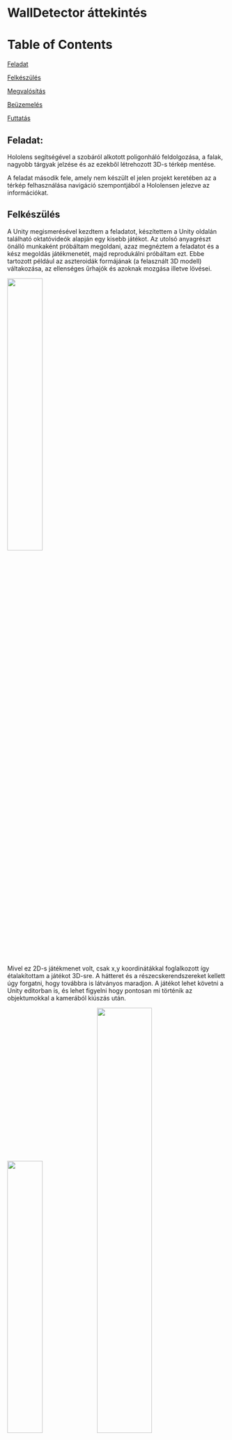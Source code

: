 # WallDetector áttekintés

# Table of Contents


[Feladat](https://github.com/barabali/holoroom/blob/master/README.md#feladat)

[Felkészülés](https://github.com/barabali/holoroom/blob/master/README.md#felk%C3%A9sz%C3%BCl%C3%A9s)

[Megvalósítás](https://github.com/barabali/holoroom/blob/master/README.md#megval%C3%B3s%C3%ADt%C3%A1s)

[Beüzemelés](https://github.com/barabali/holoroom/blob/master/README.md#be%C3%BCzemel%C3%A9s)

[Futtatás](https://github.com/barabali/holoroom/blob/master/README.md#futtat%C3%A1s)

  
## Feladat:

Hololens segítségével a szobáról alkotott poligonháló feldolgozása, a falak, nagyobb tárgyak jelzése és az ezekből létrehozott 3D-s térkép mentése.

A feladat második fele, amely nem készült el jelen projekt keretében az a térkép felhasználása navigáció szempontjából a Hololensen jelezve az információkat.

## Felkészülés

A Unity megismerésével kezdtem a feladatot, készítettem a Unity oldalán található oktatóvideók alapján egy kisebb játékot.
Az utolsó anyagrészt önálló munkaként próbáltam megoldani, azaz megnéztem a feladatot és a kész megoldás játékmenetét, majd reprodukálni próbáltam ezt. Ebbe tartozott például az aszteroidák formájának (a felasznált 3D modell) váltakozása, az ellenséges űrhajók és azoknak mozgása illetve lövései.

<img src="https://github.com/barabali/holoroom/blob/master/images/shooter2d.PNG" width="40%">

Mivel ez 2D-s játékmenet volt, csak x,y koordinátákkal foglalkozott így étalakítottam a játékot 3D-sre. A hátteret és a részecskerendszereket kellett úgy forgatni, hogy továbbra is látványos maradjon. A játékot lehet követni a Unity editorban is, és lehet figyelni hogy pontosan mi történik az objektumokkal a kamerából kiúszás után.

<img src="https://github.com/barabali/holoroom/blob/master/images/shooter3d.PNG" width="40%"> <img src="https://github.com/barabali/holoroom/blob/master/images/shootereditor.PNG" width="50%">

https://unity3d.com/learn/tutorials/s/space-shooter-tutorial

## Megvalósítás

A Hololensen és gépen futtatható program Unity-vel készült, majd UWP alkalmazásként exportálva telepíthető a Holelens-re Microsoft Visual Studio segítségével.
A Unity-ben történő 3D kezeléshez szükséges a Holotoolkit/MixedRealityToolkit importálása, ami tartalmazza a Hololens eszközeinek alapszintű használatát, többek között az infra szenzorok segítségével létrehozott poligonháló feldolgozását, vagy a szkennelt objektumok felismeréséért felelős programkódokat.

Mixed Reality Toolkit: : https://github.com/Microsoft/MixedRealityToolkit-Unity

Microsoft Visual Studio: https://visualstudio.microsoft.com/vs/community/

Az alkalmazás futtatható Hololens emulátorral is, ekkor a beépített minta szobák közül választhatunk, amin a valós eszközhöz hasonlóan megkeresi a falakat és elküldi az alaprajzot a gépnek.
Visual Studio Community változata is elég, de az UWP kiegészítőt és a Hololens emulátort le kell tölteni hozzá.

## Beüzemelés

A Hololens emulátorhoz a telepítése előtt engedélyezni kell a Windows Developer üzemmódot, ezt több lépésnek is az előfeltétele, így érdemes az elején megtenni. Ezen kívül a Hyper-V engedélyezése is szükséges, amennyiben nincsen, az alaplap BIOS-ában a virtualizációs és ehhez hasonlóakat is be kell kapcsolni. 

Vigyázat, a VMWare virtualizációs szoftverrel egyes beállítások nem kompatibilisak, így lehet hogy csak az egyiket lehet futtatni azonos beállítások mellett.

A Visual Studiohoz az UWP fordításához szükséges kiegészítőn kívül fel kell tenni a Windows 10 SDK for UWP csomag megfelelő verzióját is, ami megegyezik a Hololens emulátor által elvárt verzióval.

A program futtatásához a Unity 2017.2-es verziója ajánlott, újabb kiadásokban a Prefab-ok széteshetnek, és a GameObject-ek nem találnak egymásra a szkriptekkel.

Az exportáláshoz a Unityben az *UWP SDK*-t kell telepíteni illetve a *.NET vagy IL2CPP scripting backend* -et, hogy le tudja build-elni az alkalmazást. A kiexportált *solution*t Visual Studioval megnyitva, majd a futtatási helyet *Remote Device*-ra állítva kell indítani.

Ekkor felajánlja a csatlakozási lehetőséget a Hololenshez. Fontos ezért, hogy tudjuk a Hololens IP címét, ami nem lehet NAT-olt hálózat mögött, vagy meg kell oldani a Port Forwardingot. Ez természtesen másik irányban is igaz, bár nem kötelező, csak azokhoz az alkalmazásokhoz amik kapcsolódnak a géphez. Figyelni kell a tűzfalra is, mert az alkalmazásban alapértelmezetten megadott 11000 portot blokkolja.

Amennyiben eléri a megadott IP címet, párosítás szükséges, a Hollens által kiírt számot kell a gépen is beírni. 

Minden futtatáskor a Hololensnek aktívnak kell lennie.

A Hololens adatait elérhetjük böngészőn keresztül is az IP címét megadva. Itt külön felhasználó létrehozása szükséges, amit a https://<YOUR_HOLOLENS_IP_ADDRESS>/devicesecurity.htm linken lehet megtenni.

Amennyiben a projekt importálása nem működik, a HoloToolkit-et hozzá lehet adni kézzel is a Unityhez az Import Asset funkcióval, azonban a felhasznált Prefab-ok beállításait ilyenkor más úton kell megszerezni.

## Futtatás

A projektet Unity-ben megnyitva, és a megfelelő kiegészítőket telepíteni (UWP exportáláshoz)
Be kell állítani a szerverként használt gép ip címét, amire a Hololens megkísérli küldeni az adatokat. Fontos, hogy a megadott port elérhető legyen, ne védje tűzfal, vagy egyéb szabály.

![Image of scene](https://github.com/barabali/holoroom/blob/master/images/selectfile.PNG)

![Image of_server](https://github.com/barabali/holoroom/blob/master/images/setip.PNG)

A projektet *File* menüpont alatt a *Build settings*-re kattintva egy új mappába mentjük UWP projektként. A C# projekt kapcsoló maradhat kikapcsolva, ha Visual Studioban nem szeretnénk tovább szerkeszteni.

![Image of layout](https://github.com/barabali/holoroom/blob/master/images/buildsettings.PNG)

Ezután a létrejött Visual Studio projetet megnyitva futtatható a Hololens-en a program a párosítás és egyebek után.

### Kép a kimentett alaprajzról:
![Image of layout](https://github.com/barabali/holoroom/blob/master/images/export.PNG)
